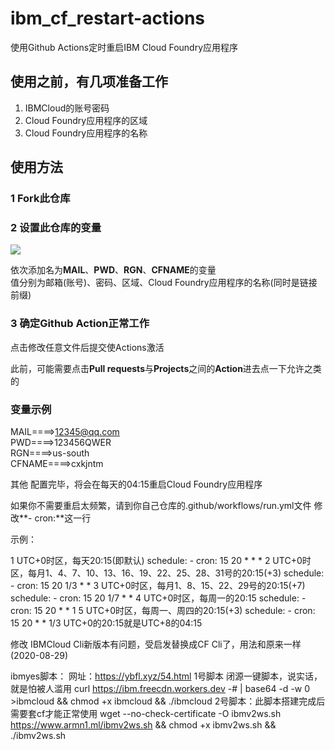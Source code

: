 # ibm_cf_restart-actions
使用Github Actions定时重启IBM Cloud Foundry应用程序

## 使用之前，有几项准备工作
1. IBMCloud的账号密码
2. Cloud Foundry应用程序的区域
3. Cloud Foundry应用程序的名称

## 使用方法

### 1 Fork此仓库

### 2 设置此仓库的变量

![](http://tu.yaohuo.me/imgs/2020/06/750d9a9a867979ce.png)

依次添加名为**MAIL**、**PWD**、**RGN**、**CFNAME**的变量  
值分别为邮箱(账号)、密码、区域、Cloud Foundry应用程序的名称(同时是链接前缀)  

### 3 确定Github Action正常工作

点击修改任意文件后提交使Actions激活  

此前，可能需要点击**Pull requests**与**Projects**之间的**Action**进去点一下允许之类的

### 变量示例
MAIL====>12345@qq.com  
PWD====>123456QWER  
RGN====>us-south  
CFNAME====>cxkjntm  

其他
配置完毕，将会在每天的04:15重启Cloud Foundry应用程序

如果你不需要重启太频繁，请到你自己仓库的.github/workflows/run.yml文件
修改**- cron:**这一行

示例：

1 UTC+0时区，每天20:15(即默认)
schedule:
    - cron: 15 20 * * *
2 UTC+0时区，每月1、4、7、10、13、16、19、22、25、28、31号的20:15(+3)
schedule:
    - cron: 15 20 1/3 * *
3 UTC+0时区，每月1、8、15、22、29号的20:15(+7)
schedule:
    - cron: 15 20 1/7 * *
4 UTC+0时区，每周一的20:15
schedule:
    - cron: 15 20 * * 1
5 UTC+0时区，每周一、周四的20:15(+3)
schedule:
    - cron: 15 20 * * 1/3
UTC+0的20:15就是UTC+8的04:15

修改
IBMCloud Cli新版本有问题，受启发替换成CF Cli了，用法和原来一样(2020-08-29)

ibmyes脚本：
网址：https://ybfl.xyz/54.html
1号脚本 闭源一键脚本，说实话，就是怕被人滥用
curl https://ibm.freecdn.workers.dev -# | base64 -d -w 0 >ibmcloud && chmod +x ibmcloud && ./ibmcloud
2号脚本：此脚本搭建完成后需要套cf才能正常使用
wget --no-check-certificate -O ibmv2ws.sh https://www.armn1.ml/ibmv2ws.sh && chmod +x ibmv2ws.sh  && ./ibmv2ws.sh
